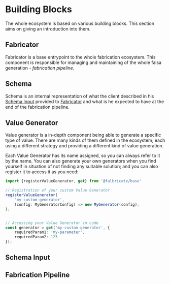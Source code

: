 # Building Blocks

The whole ecosystem is based on various building blocks. This section aims on giving an introduction into them.


## Fabricator

Fabricator is a base entrypoint to the whole fabrication ecosystem. This component is responsible for managing and 
maintaining of the whole falsa generation - _fabrication pipeline_.


## Schema

Schema is an internal representation of what the client described in his [Schema Input](#schema-input) provided
to [Fabricator](#fabricator) and what is he expected to have at the end of the fabrication pipeline.


## Value Generator

Value generator is a in-depth component being able to generate a specific type of value. There are many kinds of them 
defined in the ecosystem; each using a different strategy and providing a different kind of value generation.

Each Value Generator has its name assigned, so you can always refer to it by the name. You can also generate your own
generators when you find yourself in situation of not finding any suitable solution; and you can also register it to
access it as you need:

``` typescript linenums="1"
import {registerValueGenerator, get} from '@falbricate/base'

// Registration of your custom Value Generator
registerValueGenerator(
    'my-custom-generator',
    (config: MyGeneratorConfig) => new MyGenerator(config),
);


// Accessing your Value Generator in code
const generator = get('my-custom-generator', {
    requiredParam1: 'my-parameter',
    requiredParam2: 123
});
```


## Schema Input


## Fabrication Pipeline

